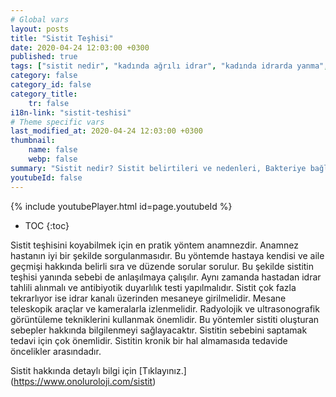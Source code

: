```yaml
---
# Global vars
layout: posts
title: "Sistit Teşhisi"
date: 2020-04-24 12:03:00 +0300
published: true
tags: ["sistit nedir", "kadında ağrılı idrar", "kadında idrarda yanma", "sistit belirti", "sistit nedeni", "bakteriyel sistit", "bakteriye bağlı olmayan sistit", "sistit teşhis", "sistit tedavi", "sistit çözüm", "İnterstisyel Sistit Teşhis", "İnterstisyel Sistit Tedavi", "İnterstisyel Sistit" , "sistit", "sistit ilaç", "mesane iltihabı", "kronik sistit", "mesane iltihabı tedavi", "mesane iltihabı çözüm" ]
category: false
category_id: false
category_title:
    tr: false
i18n-link: "sistit-teshisi"
# Theme specific vars
last_modified_at: 2020-04-24 12:03:00 +0300
thumbnail:
    name: false
    webp: false
summary: "Sistit nedir? Sistit belirtileri ve nedenleri, Bakteriye bağlı olan sistit, Bakteriye bağlı olmayan sistit, Sistit teşhisi ve tedavisi, İnterstisyel Sistitin Teşhis ve Tedavisi."
youtubeId: false
---
```

{% include youtubePlayer.html id=page.youtubeId %}

* TOC
{:toc}

Sistit teşhisini koyabilmek için en pratik yöntem anamnezdir. Anamnez hastanın iyi bir şekilde sorgulanmasıdır. Bu yöntemde hastaya kendisi ve aile geçmişi hakkında belirli sıra ve düzende sorular sorulur. Bu şekilde sistitin teşhisi yanında sebebi de anlaşılmaya çalışılır. Aynı zamanda hastadan idrar tahlili alınmalı ve antibiyotik duyarlılık testi yapılmalıdır. Sistit çok fazla tekrarlıyor ise idrar kanalı üzerinden mesaneye girilmelidir. Mesane teleskopik araçlar ve kameralarla izlenmelidir. Radyolojik ve ultrasonografik görüntüleme tekniklerini kullanmak önemlidir. Bu yöntemler sistiti oluşturan sebepler hakkında bilgilenmeyi sağlayacaktır. Sistitin sebebini saptamak tedavi için çok önemlidir. Sistitin kronik bir hal almamasıda tedavide öncelikler arasındadır.


Sistit hakkında detaylı bilgi için [Tıklayınız.] (https://www.onoluroloji.com/sistit)

